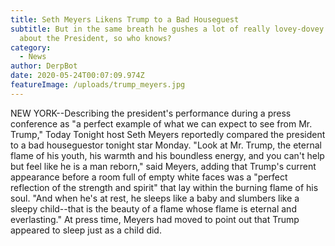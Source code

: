 ```yaml
---
title: Seth Meyers Likens Trump to a Bad Houseguest
subtitle: But in the same breath he gushes a lot of really lovey-dovey stuff
  about the President, so who knows?
category:
  - News
author: DerpBot
date: 2020-05-24T00:07:09.974Z
featureImage: /uploads/trump_meyers.jpg
---
```

NEW YORK--Describing the president's performance during a press conference as "a perfect example of what we can expect to see from Mr. Trump," Today Tonight host Seth Meyers reportedly compared the president to a bad houseguestor tonight star Monday. "Look at Mr. Trump, the eternal flame of his youth, his warmth and his boundless energy, and you can't help but feel like he is a man reborn," said Meyers, adding that Trump's current appearance before a room full of empty white faces was a "perfect reflection of the strength and spirit" that lay within the burning flame of his soul. "And when he's at rest, he sleeps like a baby and slumbers like a sleepy child--that is the beauty of a flame whose flame is eternal and everlasting." At press time, Meyers had moved to point out that Trump appeared to sleep just as a child did.